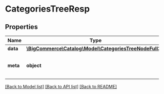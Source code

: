 # CategoriesTreeResp

## Properties
Name | Type | Description | Notes
------------ | ------------- | ------------- | -------------
**data** | [**\BigCommerce\Catalog\Model\CategoriesTreeNodeFull3[]**](CategoriesTreeNodeFull3.md) |  | [optional] 
**meta** | **object** | Empty meta object; may be used later. | [optional] 

[[Back to Model list]](../../README.md#documentation-for-models) [[Back to API list]](../../README.md#documentation-for-api-endpoints) [[Back to README]](../../README.md)

